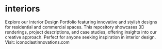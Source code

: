# interiors
Explore our Interior Design Portfolio featuring innovative and stylish designs for residential and commercial spaces. This repository showcases 3D renderings, project descriptions, and case studies, offering insights into our creative approach. Perfect for anyone seeking inspiration in interior design. Visit: iconoclastinnovations.com
